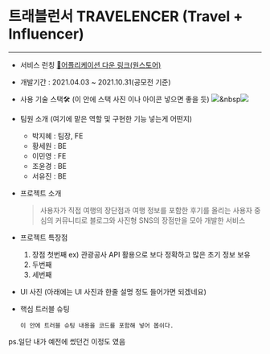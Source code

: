 # 트래블런서 TRAVELENCER (Travel + Influencer)
***
* 서비스 런칭
    [📱어플리케이션 다운 링크(원스토어)](m.onestore.co.kr/mobilepoc/apps/appsDetail.omp?prodId=0000758925)
* 개발기간 : 2021.04.03 ~ 2021.10.31(공모전 기준)

* 사용 기술 스택🛠
    (이 안에 스택 사진 이나 아이콘 넣으면 좋을 듯)
    <img src="https://img.shields.io/badge/Android-3DDC84?style=flat-square&logo=Android&logoColor=white"/>&nbsp<img src="https://img.shields.io/badge/Firebase-FFCA28?style=flat-square&logo=Firebase&logoColor=white"/>

* 팀원 소개 (여기에 맡은 역할 및 구현한 기능 넣는게 어떤지)
    + 박지혜 : 팀장, FE
    + 황세원 : BE
    + 이민영 : FE
    + 조윤경 : BE
    + 서유진 : BE

* 프로젝트 소개
    > 사용자가 직접 여행의 장단점과 여행 정보를 포함한 후기를 올리는 사용자 중심의 커뮤니티로 
    > 블로그와 사진형 SNS의 장점만을 모아 개발한 서비스

* 프로젝트 특장점
    1. 장점 첫번째 ex) 관광공사 API 활용으로 보다 정확하고 많은 초기 정보 보유
    2. 두번째
    3. 세번째

* UI 사진
(아래에는 UI 사진과 한줄 설명 정도 들어가면 되겠네요)

* 핵심 트러블 슈팅
    ```
    이 안에 트러블 슈팅 내용을 코드를 포함해 넣어 봅쉬다.
    ```

ps.일단 내가 예전에 썼던건 이정도 였음

